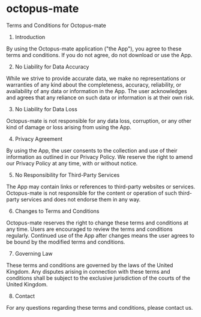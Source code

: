 # octopus-mate

Terms and Conditions for Octopus-mate

1. Introduction

By using the Octopus-mate application ("the App"), you agree to these terms and conditions. If you do not agree, do not download or use the App.

2. No Liability for Data Accuracy

While we strive to provide accurate data, we make no representations or warranties of any kind about the completeness, accuracy, reliability, or availability of any data or information in the App. The user acknowledges and agrees that any reliance on such data or information is at their own risk.

3. No Liability for Data Loss

Octopus-mate is not responsible for any data loss, corruption, or any other kind of damage or loss arising from using the App.

4. Privacy Agreement

By using the App, the user consents to the collection and use of their information as outlined in our Privacy Policy. We reserve the right to amend our Privacy Policy at any time, with or without notice.

5. No Responsibility for Third-Party Services

The App may contain links or references to third-party websites or services. Octopus-mate is not responsible for the content or operation of such third-party services and does not endorse them in any way.

6. Changes to Terms and Conditions

Octopus-mate reserves the right to change these terms and conditions at any time. Users are encouraged to review the terms and conditions regularly. Continued use of the App after changes means the user agrees to be bound by the modified terms and conditions.

7. Governing Law

These terms and conditions are governed by the laws of the United Kingdom. Any disputes arising in connection with these terms and conditions shall be subject to the exclusive jurisdiction of the courts of the United Kingdom.

8. Contact

For any questions regarding these terms and conditions, please contact us.
